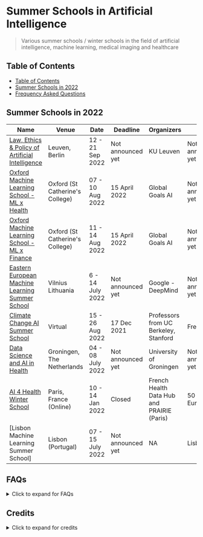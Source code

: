 # Summer Schools in Artificial Intelligence 
> Various summer schools / winter schools in the field of artificial intelligence, machine learning, medical imaging and healthcare

## Table of Contents

  - [Table of Contents](#table-of-contents)
  - [Summer Schools in 2022](#Summer-Schools-in-2022)
  - [Frequency Asked Questions](#faqs)
​

## Summer Schools in 2022
Name | Venue | Date | Deadline | Organizers | Fee | Scholarship
------|--|---|---|--|-|-|
[Law, Ethics & Policy of Artificial Intelligence](https://www.law.kuleuven.be/ai-summer-school)|Leuven, Berlin|12 - 21 Sep 2022 |Not announced yet|KU Leuven|Not announced yet|To be confirmed
[Oxford Machine Learning School - ML x Health](https://www.oxfordml.school/)|Oxford (St Catherine's College)|07 - 10 Aug 2022 |15 April 2022|Global Goals AI|Not announced yet|Few available
[Oxford Machine Learning School - ML x Finance](https://www.oxfordml.school/)|Oxford (St Catherine's College)|11 - 14 Aug 2022 |15 April 2022|Global Goals AI|Not announced yet|Few available
[Eastern European Machine Learning Summer School](https://www.eeml.eu/home)|Vilnius Lithuania|6 - 14 July 2022 | Not announced yet| Google - DeepMind|Not announced yet|Few available
[Climate Change AI Summer School](https://www.climatechange.ai/events/summer_school2022)|Virtual|15 - 26 Aug 2022 | 17 Dec 2021|Professors from UC Berkeley, Stanford|Free|Free
[Data Science and AI in Health](hhttps://www.rug.nl/research/gradschool-medical-sciences/summer-schools/data-science-and-ai/)|Groningen, The Netherlands|04 - 08 July 2022 | Not announced yet| University of Groningen|Not announced yet|Few available
[AI 4 Health Winter School](https://ai4healthschool.org/)|Paris, France (Online)|10 - 14 Jan 2022 | Closed| French Health Data Hub and PRAIRIE (Paris)|50 - 150 Euros|Few available
[Lisbon Machine Learning Summer School]|Lisbon (Portugal)|07 - 15 July 2022|Not announced yet|NA|Lisbon | Not announced | Few available


## FAQs
<details>
      <summary>Click to expand for FAQs</summary>

> How can I contribute to the list?
- You may create a pull request
> What contents can I add?
- You may add summer school that you are organiaing/co-organizing or add any other related summer school that you wish to share with the community. 
> Do you provide funding/scholarships for the students?
- We are only providing a list of summer schools. The respective webpages may be visited to know more about any scholarship opportunities they may have. 

</details>

## Credits
<details>
      <summary>Click to expand for credits</summary>

> What inspired this list?
- The repo takes an inspiration from the awesome-mlss repo. 
> Does the list include the same summer schools as available on awesome-mlss repo?
- No. However, some of the enteries in the lists may overlap. The purpose is to share the opportunities with the community and aspiring AI researchers/engineers, data scientists.  

</details>
